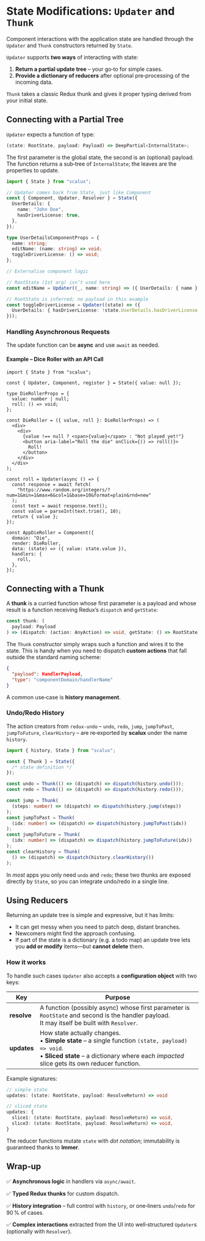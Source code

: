 # State Modifications: `Updater` and `Thunk`

Component interactions with the application state are handled through the `Updater` and `Thunk` constructors returned by `State`.

`Updater` supports **two ways** of interacting with state:

1. **Return a partial update tree** – your go‑to for simple cases.
2. **Provide a dictionary of reducers** after optional pre‑processing of the incoming data.

`Thunk` takes a classic Redux thunk and gives it proper typing derived from your initial state.

## Connecting with a Partial Tree

`Updater` expects a function of type:

```typescript
(state: RootState, payload: Payload) => DeepPartial<InternalState>;
```

The first parameter is the global state, the second is an (optional) payload. The function returns a sub‑tree of `InternalState`; the leaves are the properties to update.

```typescript
import { State } from "scalux";

// Updater comes back from State, just like Component
const { Component, Updater, Resolver } = State({
  UserDetails: {
    name: "John Doe",
    hasDriverLicense: true,
  },
});

type UserDetailsComponentProps = {
  name: string;
  editName: (name: string) => void;
  toggleDriverLicense: () => void;
};

// Externalise component logic

// RootState (1st arg) isn’t used here
const editName = Updater((_, name: string) => ({ UserDetails: { name } }));

// RootState is inferred; no payload in this example
const toggleDriverLicense = Updater((state) => ({
  UserDetails: { hasDriverLicense: !state.UserDetails.hasDriverLicense },
}));
```

### Handling Asynchronous Requests

The update function can be **async** and use `await` as needed.

#### Example – Dice Roller with an API Call

```tsx
import { State } from "scalux";

const { Updater, Component, register } = State({ value: null });

type DieRollerProps = {
  value: number | null;
  roll: () => void;
};

const DieRoller = ({ value, roll }: DieRollerProps) => (
  <div>
    <div>
      {value !== null ? <span>{value}</span> : "Not played yet!"}
      <button aria-label="Roll the die" onClick={() => roll()}>
        Roll!
      </button>
    </div>
  </div>
);

const roll = Updater(async () => {
  const response = await fetch(
    "https://www.random.org/integers/?num=1&min=1&max=6&col=1&base=10&format=plain&rnd=new"
  );
  const text = await response.text();
  const value = parseInt(text.trim(), 10);
  return { value };
});

const AppDieRoller = Component({
  domain: "Die",
  render: DieRoller,
  data: (state) => ({ value: state.value }),
  handlers: {
    roll,
  },
});
```

## Connecting with a Thunk

A **thunk** is a curried function whose first parameter is a payload and whose result is a function receiving Redux’s `dispatch` and `getState`:

```typescript
const thunk: (
  payload: Payload
) => (dispatch: (action: AnyAction) => void, getState: () => RootState) => void;
```

The `Thunk` constructor simply wraps such a function and wires it to the state. This is handy when you need to dispatch **custom actions** that fall outside the standard naming scheme:

```json
{
  "payload": HandlerPayload,
  "type": "componentDomain/handlerName"
}
```

A common use‑case is **history management**.

### Undo/Redo History

The action creators from `redux-undo` – `undo`, `redo`, `jump`, `jumpToPast`, `jumpToFuture`, `clearHistory` – are re‑exported by **scalux** under the name `history`.

```typescript
import { history, State } from "scalux";

const { Thunk } = State({
  /* state definition */
});

const undo = Thunk(() => (dispatch) => dispatch(history.undo()));
const redo = Thunk(() => (dispatch) => dispatch(history.redo()));

const jump = Thunk(
  (steps: number) => (dispatch) => dispatch(history.jump(steps))
);
const jumpToPast = Thunk(
  (idx: number) => (dispatch) => dispatch(history.jumpToPast(idx))
);
const jumpToFuture = Thunk(
  (idx: number) => (dispatch) => dispatch(history.jumpToFuture(idx))
);
const clearHistory = Thunk(
  () => (dispatch) => dispatch(history.clearHistory())
);
```

In _most_ apps you only need `undo` and `redo`; these two thunks are exposed directly by `State`, so you can integrate undo/redo in a single line.

## Using Reducers

Returning an update tree is simple and expressive, but it has limits:

- It can get messy when you need to patch deep, distant branches.
- Newcomers might find the approach confusing.
- If part of the state is a dictionary (e.g. a todo map) an update tree lets you **add or modify** items—but **cannot delete** them.

### How it works

To handle such cases `Updater` also accepts a **configuration object** with two keys:

| Key         | Purpose                                                                                                                                                                                             |
| ----------- | --------------------------------------------------------------------------------------------------------------------------------------------------------------------------------------------------- |
| **resolve** | A function (possibly async) whose first parameter is `RootState` and second is the handler payload.<br/>It may itself be built with `Resolver`.                                                     |
| **updates** | How state actually changes.<br/>• **Simple state** – a single function `(state, payload) => void`.<br/>• **Sliced state** – a dictionary where each _impacted_ slice gets its own reducer function. |

Example signatures:

```typescript
// simple state
updates: (state: RootState, payload: ResolveReturn) => void

// sliced state
updates: {
  slice1: (state: RootState, payload: ResolveReturn) => void,
  slice3: (state: RootState, payload: ResolveReturn) => void,
}
```

The reducer functions mutate `state` with _dot notation_; immutability is guaranteed thanks to **Immer**.

## Wrap‑up

✅ **Asynchronous logic** in handlers via `async/await`.

✅ **Typed Redux thunks** for custom dispatch.

✅ **History integration** – full control with `history`, or one‑liners `undo`/`redo` for 90 % of cases.

✅ **Complex interactions** extracted from the UI into well‑structured `Updater`s (optionally with `Resolver`).
